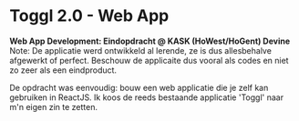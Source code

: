 # Toggl 2.0 - Web App

**Web App Development: Eindopdracht @ KASK (HoWest/HoGent) Devine**
Note: De applicatie werd ontwikkeld al lerende, ze is dus allesbehalve afgewerkt of perfect. Beschouw de applicaite dus vooral als codes en niet zo zeer als een eindproduct.

De opdracht was eenvoudig: bouw een web applicatie die je zelf kan gebruiken in ReactJS. Ik koos de reeds bestaande applicatie 'Toggl' naar m'n eigen zin te zetten.
